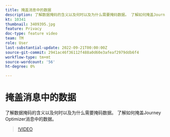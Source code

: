 ```yaml
---
title: 掩盖消息中的数据
description: 了解数据掩码的含义以及何时以及为什么需要掩码数据。 了解如何掩盖Journey Optimizer消息中的数据。
kt: 10341
thumbnail: 3409395.jpg
feature: Privacy
doc-type: feature video
team: TM
role: User
last-substantial-update: 2022-09-21T00:00:00Z
source-git-commit: 2941ac46f36112f488a0d60e3afeaf2979ddb6f4
workflow-type: tm+mt
source-wordcount: '56'
ht-degree: 0%

---
```



# 掩盖消息中的数据

了解数据掩码的含义以及何时以及为什么需要掩码数据。 了解如何掩盖Journey Optimizer消息中的数据。

>[!VIDEO](https://video.tv.adobe.com/v/3409395?quality=12)